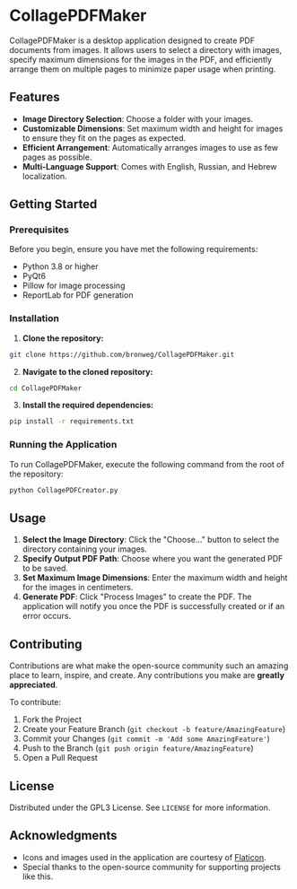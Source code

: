 # CollagePDFMaker

CollagePDFMaker is a desktop application designed to create PDF documents from images. It allows users to select a directory with images, specify maximum dimensions for the images in the PDF, and efficiently arrange them on multiple pages to minimize paper usage when printing.

## Features

- **Image Directory Selection**: Choose a folder with your images.
- **Customizable Dimensions**: Set maximum width and height for images to ensure they fit on the pages as expected.
- **Efficient Arrangement**: Automatically arranges images to use as few pages as possible.
- **Multi-Language Support**: Comes with English, Russian, and Hebrew localization.

## Getting Started

### Prerequisites

Before you begin, ensure you have met the following requirements:
- Python 3.8 or higher
- PyQt6
- Pillow for image processing
- ReportLab for PDF generation

### Installation

1. **Clone the repository:**
```bash
git clone https://github.com/bronweg/CollagePDFMaker.git
```

2. **Navigate to the cloned repository:**
```bash
cd CollagePDFMaker
```

3. **Install the required dependencies:**
```bash
pip install -r requirements.txt
```

### Running the Application

To run CollagePDFMaker, execute the following command from the root of the repository:
```bash
python CollagePDFCreator.py
```


## Usage

1. **Select the Image Directory**: Click the "Choose..." button to select the directory containing your images.
2. **Specify Output PDF Path**: Choose where you want the generated PDF to be saved.
3. **Set Maximum Image Dimensions**: Enter the maximum width and height for the images in centimeters.
4. **Generate PDF**: Click "Process Images" to create the PDF. The application will notify you once the PDF is successfully created or if an error occurs.

## Contributing

Contributions are what make the open-source community such an amazing place to learn, inspire, and create. Any contributions you make are **greatly appreciated**.

To contribute:
1. Fork the Project
2. Create your Feature Branch (`git checkout -b feature/AmazingFeature`)
3. Commit your Changes (`git commit -m 'Add some AmazingFeature'`)
4. Push to the Branch (`git push origin feature/AmazingFeature`)
5. Open a Pull Request

## License

Distributed under the GPL3 License. See `LICENSE` for more information.

## Acknowledgments

- Icons and images used in the application are courtesy of [Flaticon](https://flaticon.com).
- Special thanks to the open-source community for supporting projects like this.

